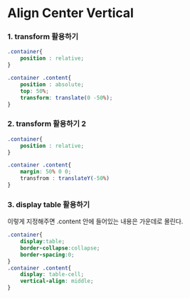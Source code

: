 # Align Center Vertical

### 1. transform 활용하기

```css
.container{
    position : relative;
}

.container .content{
    position : absolute;
    top: 50%;
    transform: translate(0 -50%);
}
```



### 2. transform 활용하기 2

```css
.container{
    position : relative;
}

.container .content{
	margin: 50% 0 0; 
    transfrom : translateY(-50%)
}
```



### 3. display table 활용하기

이렇게 지정해주면 .content 안에 들어있는 내용은 가운데로 몰린다. 

```css
.container{
    display:table;
    border-collapse:collapse;
    border-spacing:0;
}
.container .content{
	display: table-cell;
    vertical-align: middle;
}
```

